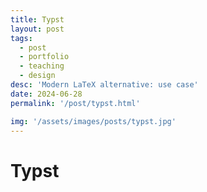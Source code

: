 ```yaml
---
title: Typst
layout: post
tags: 
  - post
  - portfolio
  - teaching
  - design
desc: 'Modern LaTeX alternative: use case'
date: 2024-06-28
permalink: '/post/typst.html'

img: '/assets/images/posts/typst.jpg'
---
```


# Typst

